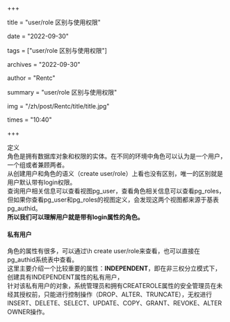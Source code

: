+++

title = "user/role 区别与使用权限"

date = "2022-09-30"

tags = ["user/role 区别与使用权限"]

archives = "2022-09-30"

author = "Rentc"

summary = "user/role 区别与使用权限"

img = "/zh/post/Rentc/title/title.jpg"

times = "10:40"

+++

定义 <br />角色是拥有数据库对象和权限的实体。在不同的环境中角色可以认为是一个用户，一个组或者兼顾两者。<br />从创建用户和角色的语义（create user/role）上看也没有区别，唯一的区别就是用户默认带有login权限。  <br />查询用户相关信息可以查看视图pg_user，查看角色相关信息可以查看pg_roles，但如果你查看pg_user和pg_roles的视图定义，会发现这两个视图都来源于基表pg_authid。<br />**所以我们可以理解用户就是带有login属性的角色。**
#### 私有用户
角色的属性有很多，可以通过\h create user/role来查看，也可以直接在pg_authid系统表中查看。<br />这里主要介绍一个比较重要的属性：**INDEPENDENT**，即在非三权分立模式下，创建具有INDEPENDENT属性的私有用户，<br />针对该私有用户的对象，系统管理员和拥有CREATEROLE属性的安全管理员在未经其授权前，只能进行控制操作（DROP、ALTER、TRUNCATE），无权进行INSERT、DELETE、SELECT、UPDATE、COPY、GRANT、REVOKE、ALTER OWNER操作。
